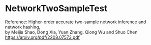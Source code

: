 # NetworkTwoSampleTest

Reference:
Higher-order accurate two-sample network inference and network hashing,<br>
by Meijia Shao, Dong Xia, Yuan Zhang, Qiong Wu and Shuo Chen<br>
https://arxiv.org/pdf/2208.07573.pdf
